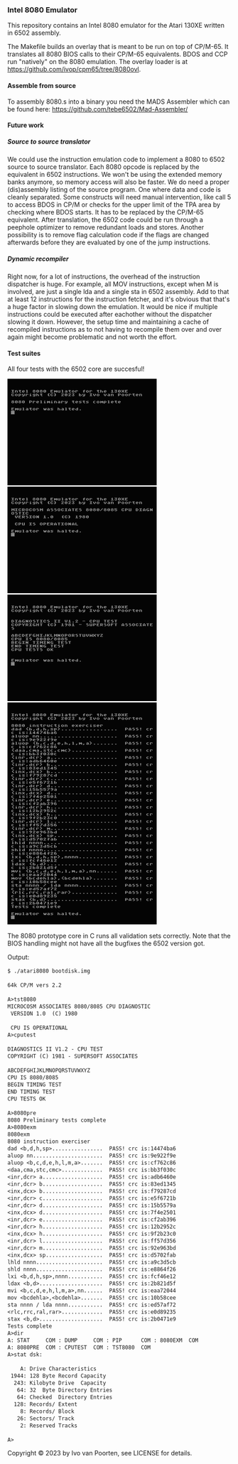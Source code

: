 ### Intel 8080 Emulator

This repository contains an Intel 8080 emulator for the Atari 130XE written in 6502 assembly.

The Makefile builds an overlay that is meant to be run on top of CP/M-65.
It translates all 8080 BIOS calls to their CP/M-65 equivalents. BDOS and CCP
run "natively" on the 8080 emulation.
The overlay loader is at https://github.com/ivop/cpm65/tree/8080ovl.

#### Assemble from source

To assembly 8080.s into a binary you need the MADS Assembler which can be
found here: https://github.com/tebe6502/Mad-Assembler/ 

#### Future work

##### Source to source translator

We could use the instruction emulation code to implement a 8080 to 6502
source to source translator. Each 8080 opcode is replaced by the
equivalent in 6502 instructions. We won't be using the extended memory
banks anymore, so memory access will also be faster. We do need a proper
(dis)assembly listing of the source program. One where data and code
is cleanly separated. Some constructs will need manual intervention,
like call 5 to access BDOS in CP/M or checks for the upper limit of the
TPA area by checking where BDOS starts. It has to be replaced by the CP/M-65
equivalent. After translation, the 6502 code could be run through a
peephole optimizer to remove redundant loads and stores. Another
possibility is to remove flag calculation code if the flags are changed
afterwards before they are evaluated by one of the jump instructions.

##### Dynamic recompiler

Right now, for a lot of instructions,
the overhead of the instruction dispatcher is huge.
For example, all MOV instructions, except when M is involved, are just
a single lda and a single sta in 6502 assembly.
Add to that at least 12 instructions for the instruction fetcher,
and it's obvious that that's a huge factor in slowing down the emulation.
It would be nice if multiple instructions could be executed after
eachother without the dispatcher slowing it down. However, the setup time
and maintaining a cache of recompiled instructions as to not having to
recompile them over and over again might become problematic and not
worth the effort.

#### Test suites

All four tests with the 6502 core are succesful!

![8080pre.png](images/8080pre.png) ![tst8080.png](images/tst8080.png)  
![cputest.png](images/cputest.png) ![8080exm.png](images/8080exm.png)  


The 8080 prototype core in C runs all validation sets correctly. Note that the BIOS handling might not have all the bugfixes the 6502 version got.  

Output:

```
$ ./atari8080 bootdisk.img 

64k CP/M vers 2.2

A>tst8080
MICROCOSM ASSOCIATES 8080/8085 CPU DIAGNOSTIC
 VERSION 1.0  (C) 1980

 CPU IS OPERATIONAL
A>cputest

DIAGNOSTICS II V1.2 - CPU TEST
COPYRIGHT (C) 1981 - SUPERSOFT ASSOCIATES

ABCDEFGHIJKLMNOPQRSTUVWXYZ
CPU IS 8080/8085
BEGIN TIMING TEST
END TIMING TEST
CPU TESTS OK

A>8080pre
8080 Preliminary tests complete
A>8080exm
8080exm
8080 instruction exerciser
dad <b,d,h,sp>................  PASS! crc is:14474ba6
aluop nn......................  PASS! crc is:9e922f9e
aluop <b,c,d,e,h,l,m,a>.......  PASS! crc is:cf762c86
<daa,cma,stc,cmc>.............  PASS! crc is:bb3f030c
<inr,dcr> a...................  PASS! crc is:adb6460e
<inr,dcr> b...................  PASS! crc is:83ed1345
<inx,dcx> b...................  PASS! crc is:f79287cd
<inr,dcr> c...................  PASS! crc is:e5f6721b
<inr,dcr> d...................  PASS! crc is:15b5579a
<inx,dcx> d...................  PASS! crc is:7f4e2501
<inr,dcr> e...................  PASS! crc is:cf2ab396
<inr,dcr> h...................  PASS! crc is:12b2952c
<inx,dcx> h...................  PASS! crc is:9f2b23c0
<inr,dcr> l...................  PASS! crc is:ff57d356
<inr,dcr> m...................  PASS! crc is:92e963bd
<inx,dcx> sp..................  PASS! crc is:d5702fab
lhld nnnn.....................  PASS! crc is:a9c3d5cb
shld nnnn.....................  PASS! crc is:e8864f26
lxi <b,d,h,sp>,nnnn...........  PASS! crc is:fcf46e12
ldax <b,d>....................  PASS! crc is:2b821d5f
mvi <b,c,d,e,h,l,m,a>,nn......  PASS! crc is:eaa72044
mov <bcdehla>,<bcdehla>.......  PASS! crc is:10b58cee
sta nnnn / lda nnnn...........  PASS! crc is:ed57af72
<rlc,rrc,ral,rar>.............  PASS! crc is:e0d89235
stax <b,d>....................  PASS! crc is:2b0471e9
Tests complete
A>dir
A: STAT     COM : DUMP     COM : PIP      COM : 8080EXM  COM
A: 8080PRE  COM : CPUTEST  COM : TST8080  COM
A>stat dsk:

    A: Drive Characteristics
 1944: 128 Byte Record Capacity
  243: Kilobyte Drive  Capacity
   64: 32  Byte Directory Entries
   64: Checked  Directory Entries
  128: Records/ Extent
    8: Records/ Block
   26: Sectors/ Track
    2: Reserved Tracks

A>
```

Copyright © 2023 by Ivo van Poorten, see LICENSE for details.
